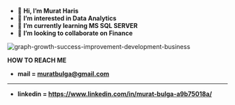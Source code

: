 


- 👋 **Hi, I’m Murat Haris**
- 👀 **I’m interested in Data Analytics**
- 🌱 **I’m currently learning MS SQL SERVER**
- 💞️ **I’m looking to collaborate on Finance**

![graph-growth-success-improvement-development-business](https://user-images.githubusercontent.com/115734646/212395188-1aff2759-b488-464d-9c37-c8ec346a9497.jpg)



**HOW TO REACH ME**
- **mail = muratbulga@gmail.com**
-------------
- **linkedin = https://www.linkedin.com/in/murat-bulga-a9b75018a/**
